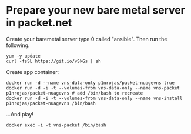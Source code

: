 # Prepare your new bare metal server in packet.net

Create your baremetal server type 0 called "ansible".
Then run the following.

```
yum -y update
curl -fsSL https://git.io/vSkGs | sh
```

Create app container:
```
docker run -d --name vns-data-only p1nrojas/packet-nuagevns true
docker run -d -i -t --volumes-from vns-data-only --name vns-packet p1nrojas/packet-nuagevns # add /bin/bash to recreate
docker run -d -i -t --volumes-from vns-data-only --name vns-install p1nrojas/packet-nuagevns /bin/bash
```
...And play!
```
docker exec -i -t vns-packet /bin/bash
```
